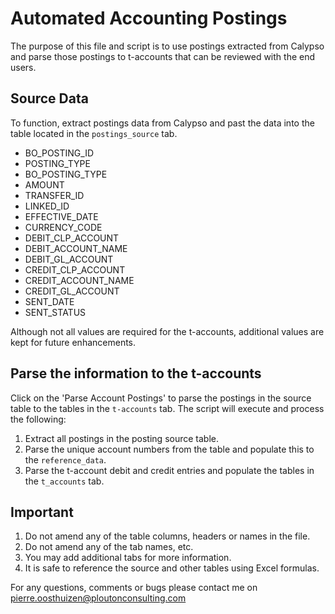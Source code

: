 # Automated Accounting Postings
The purpose of this file and script is to use postings extracted from Calypso and parse those postings to t-accounts that can be reviewed with the end users.

## Source Data
To function, extract postings data from Calypso and past the data into the table located in the `postings_source` tab.
- BO_POSTING_ID
- POSTING_TYPE
- BO_POSTING_TYPE
- AMOUNT
- TRANSFER_ID
- LINKED_ID
- EFFECTIVE_DATE
- CURRENCY_CODE
- DEBIT_CLP_ACCOUNT
- DEBIT_ACCOUNT_NAME
- DEBIT_GL_ACCOUNT
- CREDIT_CLP_ACCOUNT
- CREDIT_ACCOUNT_NAME
- CREDIT_GL_ACCOUNT
- SENT_DATE
- SENT_STATUS

Although not all values are required for the t-accounts, additional values are kept for future enhancements.

## Parse the information to the t-accounts
Click on the 'Parse Account Postings' to parse the postings in the source table to the tables in the `t-accounts` tab.
The script will execute and process the following:
1. Extract all postings in the posting source table.
2. Parse the unique account numbers from the table and populate this to the `reference_data`.
3. Parse the t-account debit and credit entries and populate the tables in the `t_accounts` tab.

## Important
1. Do not amend any of the table columns, headers or names in the file.
2. Do not amend any of the tab names, etc.
3. You may add additional tabs for more information.
4. It is safe to reference the source and other tables using Excel formulas.

For any questions, comments or bugs please contact me on pierre.oosthuizen@ploutonconsulting.com

